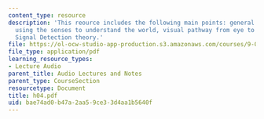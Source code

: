 ```yaml
---
content_type: resource
description: 'This reource includes the following main points: general problem of
  using the senses to understand the world, visual pathway from eye to brain, and
  Signal Detection theory.'
file: https://ol-ocw-studio-app-production.s3.amazonaws.com/courses/9-00-introduction-to-psychology-fall-2004/bae74ad0b47a2aa59ce33d4aa1b5640f_h04.pdf
file_type: application/pdf
learning_resource_types:
- Lecture Audio
parent_title: Audio Lectures and Notes
parent_type: CourseSection
resourcetype: Document
title: h04.pdf
uid: bae74ad0-b47a-2aa5-9ce3-3d4aa1b5640f
---
```

